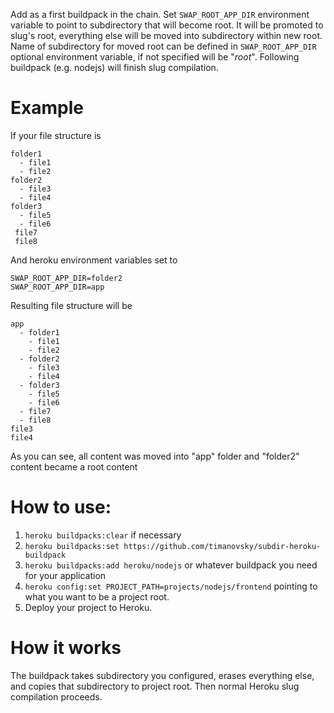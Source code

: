 Add as a first buildpack in the chain. Set `SWAP_ROOT_APP_DIR` environment variable to point to subdirectory that will become root. It will be promoted to slug's root, everything else will be moved into subdirectory within new root. Name of subdirectory for moved root can be defined in `SWAP_ROOT_APP_DIR` optional environment variable, if not specified will be "_root_". Following buildpack (e.g. nodejs) will finish slug compilation.

# Example
If your file structure is 
```
folder1
  - file1
  - file2
folder2
  - file3
  - file4
folder3
  - file5
  - file6
 file7
 file8
```
And heroku environment variables set to
```
SWAP_ROOT_APP_DIR=folder2
SWAP_ROOT_APP_DIR=app
```
Resulting file structure will be
```
app
  - folder1
    - file1
    - file2
  - folder2
    - file3
    - file4
  - folder3
    - file5
    - file6
  - file7
  - file8
file3
file4
```
As you can see, all content was moved into "app" folder and "folder2" content became a root content

# How to use:
1. `heroku buildpacks:clear` if necessary
2. `heroku buildpacks:set https://github.com/timanovsky/subdir-heroku-buildpack`
3. `heroku buildpacks:add heroku/nodejs` or whatever buildpack you need for your application
4. `heroku config:set PROJECT_PATH=projects/nodejs/frontend` pointing to what you want to be a project root.
5. Deploy your project to Heroku.

# How it works
The buildpack takes subdirectory you configured, erases everything else, and copies that subdirectory to project root. Then normal Heroku slug compilation proceeds.

